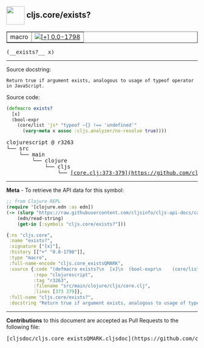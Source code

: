 ## <img width="48px" valign="middle" src="http://i.imgur.com/Hi20huC.png"> cljs.core/exists?

 <table border="1">
<tr>

<td>macro</td>
<td><a href="https://github.com/cljsinfo/cljs-api-docs/tree/0.0-1798"><img valign="middle" alt="[+] 0.0-1798" src="https://img.shields.io/badge/+-0.0--1798-lightgrey.svg"></a> </td>
</tr>
</table>

 <samp>
(__exists?__ x)<br>
</samp>

---




Source docstring:

```
Return true if argument exists, analogous to usage of typeof operator
in JavaScript.
```

Source code:

```clj
(defmacro exists?
  [x]
  (bool-expr
    (core/list 'js* "typeof ~{} !== 'undefined'"
      (vary-meta x assoc :cljs.analyzer/no-resolve true))))
```

 <pre>
clojurescript @ r3263
└── src
    └── main
        └── clojure
            └── cljs
                └── <ins>[core.clj:373-379](https://github.com/clojure/clojurescript/blob/r3263/src/main/clojure/cljs/core.clj#L373-L379)</ins>
</pre>


---

__Meta__ - To retrieve the API data for this symbol:

```clj
;; from Clojure REPL
(require '[clojure.edn :as edn])
(-> (slurp "https://raw.githubusercontent.com/cljsinfo/cljs-api-docs/catalog/cljs-api.edn")
    (edn/read-string)
    (get-in [:symbols "cljs.core/exists?"]))
```

```clj
{:ns "cljs.core",
 :name "exists?",
 :signature ["[x]"],
 :history [["+" "0.0-1798"]],
 :type "macro",
 :full-name-encode "cljs.core_existsQMARK",
 :source {:code "(defmacro exists?\n  [x]\n  (bool-expr\n    (core/list 'js* \"typeof ~{} !== 'undefined'\"\n      (vary-meta x assoc :cljs.analyzer/no-resolve true))))",
          :repo "clojurescript",
          :tag "r3263",
          :filename "src/main/clojure/cljs/core.clj",
          :lines [373 379]},
 :full-name "cljs.core/exists?",
 :docstring "Return true if argument exists, analogous to usage of typeof operator\nin JavaScript."}

```

---

__Contributions__ to this document are accepted as Pull Requests to the following file:

 <pre>
[cljsdoc/cljs.core_existsQMARK.cljsdoc](https://github.com/cljsinfo/cljs-api-docs/blob/master/cljsdoc/cljs.core_existsQMARK.cljsdoc)
</pre>

